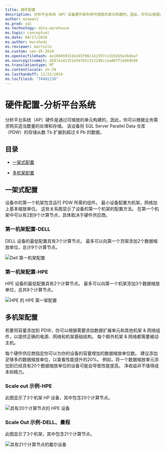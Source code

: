 ```yaml
---
title: 硬件配置
description: 分析平台系统（AP）设备硬件是利用可缩放的单元构建的，因此，你可以根据业务需求购买适当数量的处理和存储。 设备可将并行数据仓库的存储从数 tb 扩展到超过 6 pb 的数据。
author: mzaman1
ms.prod: sql
ms.technology: data-warehouse
ms.topic: conceptual
ms.date: 04/17/2018
ms.author: murshedz
ms.reviewer: martinle
ms.custom: seo-dt-2019
ms.openlocfilehash: ee16045931da345f06c141597ccd25d19a36dea7
ms.sourcegitcommit: d587a141351e59782c31229bccaa0bff2e869580
ms.translationtype: MT
ms.contentlocale: zh-CN
ms.lasthandoff: 11/22/2019
ms.locfileid: "74401136"
---
```

# <a name="hardware-configurations---analytics-platform-system"></a>硬件配置-分析平台系统
分析平台系统（AP）硬件是通过可缩放的单元构建的，因此，你可以根据业务需求购买适当数量的处理和存储。 该设备将 SQL Server Parallel Data 仓库（PDW）的存储从数 Tb 扩展到超过 6 Pb 的数据。  
  
## <a name="contents"></a>目录  
  
-   [一架式配置](#section1)  
  
-   [多机架配置](#section2)  

  
## <a name="section1"></a>一架式配置  
设备中的第一个机架包含运行 PDW 所需的组件。 最小设备配置为机架，网络加上基本缩放单位。 这些关系图显示了设备的第一个机架的配置方法。 在第一个机架中可以有2到9个计算节点，具体取决于硬件供应商。  
  
### <a name="first-rack-configurations---dell"></a>第一机架配置-DELL  
DELL 设备的最低配置具有3个计算节点。 最多可以向第一个货架添加2个数据缩放单位，总计9个计算节点。  
  
![Dell 第一机架配置](media/first-rack-configurations-dell.png "Dell 第一机架配置")  
  
### <a name="first-rack-configurations---hpe"></a>第一机架配置-HPE  
HPE 设备的最低配置具有2个计算节点。 最多可以向第一个机架添加3个数据缩放单位，总共8个计算节点。  
  
![HPE 的 HPE 第一架配置](media/first-rack-configurations-hpe.png "HPE 第一架配置")  
  
## <a name="section2"></a>多机架配置  
若要将容量添加到 PDW，你可以根据需要添加数据扩展单元和其他机架 & 网络组件，以提供正确的电源、网络和机架基础结构。 每个额外机架 & 网络都需要被动主机。  
  
每个硬件供应商指定你可以为你的设备的容量增加的数据缩放单位数。 建议添加足够多的数据缩放单位，以查看性能提升的20%。 例如，将一个数据缩放单元添加到已经具有20个数据缩放单位的设备可能会导致性能提高。 净收益并不值得成本和精力。  
  
### <a name="scale-out-example---hpe"></a>Scale out 示例-HPE  
此图显示了3个机架 HP 设备，其中包含20个计算节点。  
  
![具有20个计算节点的 HPE 设备](media/scale-out-hpe.png "具有20个计算节点的 HPE 设备")  
  
### <a name="scale-out-example---dell-quanta"></a>Scale Out 示例-DELL、量程  
此图显示了3个机架，其中包含21个计算节点。  
  
![具有21个计算节点的戴尔设备](media/scale-out-dell.png "具有21个计算节点的戴尔设备")  
 
